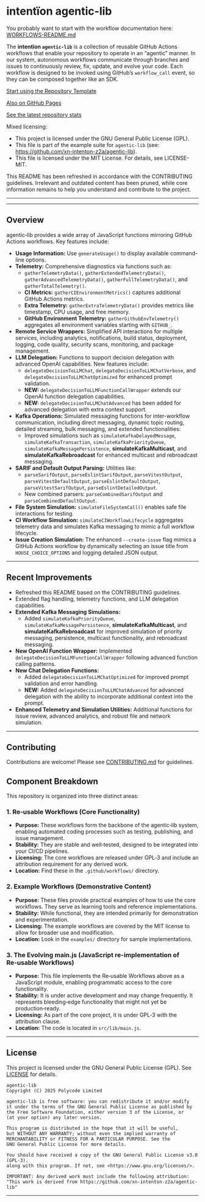 # intentïon agentic-lib

You probably want to start with the workflow documentation here: [WORKFLOWS-README.md](https://github.com/xn-intenton-z2a/agentic-lib/blob/main/WORKFLOWS-README.md)

The **intentïon `agentic-lib`** is a collection of reusable GitHub Actions workflows that enable your
repository to operate in an “agentic” manner. In our system, autonomous workflows communicate through branches and
issues to continuously review, fix, update, and evolve your code. Each workflow is designed to be invoked using
GitHub’s `workflow_call` event, so they can be composed together like an SDK.

[Start using the Repository Template](https://github.com/xn-intenton-z2a/repository0)

[Also on GitHub Pages](https://xn-intenton-z2a.github.io/agentic-lib/index.html)

[See the latest repository stats](https://xn-intenton-z2a.github.io/agentic-lib/latest.html)

Mixed licensing:
* This project is licensed under the GNU General Public License (GPL).
* This file is part of the example suite for `agentic-lib` (see: https://github.com/xn-intenton-z2a/agentic-lib).
* This file is licensed under the MIT License. For details, see LICENSE-MIT.

This README has been refreshed in accordance with the CONTRIBUTING guidelines. Irrelevant and outdated content has been pruned,
while core information remains to help you understand and contribute to the project.

---
---

## Overview

agentic‑lib provides a wide array of JavaScript functions mirroring GitHub Actions workflows. Key features include:

- **Usage Information:** Use `generateUsage()` to display available command-line options.
- **Telemetry:** Comprehensive diagnostics via functions such as:
  - `gatherTelemetryData()`, `gatherExtendedTelemetryData()`, `gatherAdvancedTelemetryData()`, `gatherFullTelemetryData()`, and `gatherTotalTelemetry()`.
  - **CI Metrics:** `gatherCIEnvironmentMetrics()` captures additional GitHub Actions metrics.
  - **Extra Telemetry:** `gatherExtraTelemetryData()` provides metrics like timestamp, CPU usage, and free memory.
  - **GitHub Environment Telemetry:** `gatherGithubEnvTelemetry()` aggregates all environment variables starting with `GITHUB_`.
- **Remote Service Wrappers:** Simplified API interactions for multiple services, including analytics, notifications, build status, deployment, logging, code quality, security scans, monitoring, and package management.
- **LLM Delegation:** Functions to support decision delegation with advanced OpenAI capabilities. New features include:
  - `delegateDecisionToLLMChat`, `delegateDecisionToLLMChatVerbose`, and `delegateDecisionToLLMChatOptimized` for enhanced prompt validation.
  - **NEW:** `delegateDecisionToLLMFunctionCallWrapper` extends our OpenAI function delegation capabilities.
  - **NEW:** `delegateDecisionToLLMChatAdvanced` has been added for advanced delegation with extra context support.
- **Kafka Operations:** Simulated messaging functions for inter-workflow communication, including direct messaging, dynamic topic routing, detailed streaming, bulk messaging, and extended functionalities:
  - Improved simulations such as `simulateKafkaDelayedMessage`, `simulateKafkaTransaction`, `simulateKafkaPriorityQueue`, `simulateKafkaMessagePersistence`, **simulateKafkaMulticast**, and **simulateKafkaRebroadcast** for enhanced multicast and rebroadcast messaging.
- **SARIF and Default Output Parsing:** Utilities like:
  - `parseSarifOutput`, `parseEslintSarifOutput`, `parseVitestOutput`, `parseVitestDefaultOutput`, `parseEslintDefaultOutput`, `parseVitestSarifOutput`, `parseEslintDetailedOutput`.
  - New combined parsers: `parseCombinedSarifOutput` and `parseCombinedDefaultOutput`.
- **File System Simulation:** `simulateFileSystemCall()` enables safe file interactions for testing.
- **CI Workflow Simulation:** `simulateCIWorkflowLifecycle` aggregates telemetry data and simulates Kafka messaging to mimic a full workflow lifecycle.
- **Issue Creation Simulation:** The enhanced `--create-issue` flag mimics a GitHub Actions workflow by dynamically selecting an issue title from `HOUSE_CHOICE_OPTIONS` and logging detailed JSON output.

---

## Recent Improvements

- Refreshed this README based on the CONTRIBUTING guidelines.
- Extended flag handling, telemetry functions, and LLM delegation capabilities.
- **Extended Kafka Messaging Simulations:**
  - Added `simulateKafkaPriorityQueue`, `simulateKafkaMessagePersistence`, **simulateKafkaMulticast**, and **simulateKafkaRebroadcast** for improved simulation of priority messaging, persistence, multicast functionality, and rebroadcast messaging.
- **New OpenAI Function Wrapper:** Implemented `delegateDecisionToLLMFunctionCallWrapper` following advanced function calling patterns.
- **New Chat Delegation Functions:**
  - Added `delegateDecisionToLLMChatOptimized` for improved prompt validation and error handling.
  - **NEW:** Added `delegateDecisionToLLMChatAdvanced` for advanced delegation with the ability to incorporate additional context into the prompt.
- **Enhanced Telemetry and Simulation Utilities:** Additional functions for issue review, advanced analytics, and robust file and network simulation.

---

## Contributing

Contributions are welcome! Please see [CONTRIBUTING.md](CONTRIBUTING.md) for guidelines.

## Component Breakdown

This repository is organized into three distinct areas:

### 1. Re‑usable Workflows (Core Functionality)
- **Purpose:** These workflows form the backbone of the agentic‑lib system, enabling automated coding processes such as testing, publishing, and issue management.
- **Stability:** They are stable and well‑tested, designed to be integrated into your CI/CD pipelines.
- **Licensing:** The core workflows are released under GPL‑3 and include an attribution requirement for any derived work.
- **Location:** Find these in the `.github/workflows/` directory.

### 2. Example Workflows (Demonstrative Content)
- **Purpose:** These files provide practical examples of how to use the core workflows. They serve as learning tools and reference implementations.
- **Stability:** While functional, they are intended primarily for demonstration and experimentation.
- **Licensing:** The example workflows are covered by the MIT license to allow for broader use and modification.
- **Location:** Look in the `examples/` directory for sample implementations.

### 3. The Evolving main.js (JavaScript re-implementation of Re‑usable Workflows)
- **Purpose:** This file implements the Re‑usable Workflows above as a JavaScript module, enabling programmatic access to the core functionality.
- **Stability:** It is under active development and may change frequently. It represents bleeding‑edge functionality that might not yet be production‑ready.
- **Licensing:** As part of the core project, it is under GPL‑3 with the attribution clause.
- **Location:** The code is located in `src/lib/main.js`.

---

## License

This project is licensed under the GNU General Public License (GPL). See [LICENSE](LICENSE) for details.

```
agentic-lib
Copyright (C) 2025 Polycode Limited

agentic-lib is free software: you can redistribute it and/or modify
it under the terms of the GNU General Public License as published by
the Free Software Foundation, either version 3 of the License, or
(at your option) any later version.

This program is distributed in the hope that it will be useful,
but WITHOUT ANY WARRANTY; without even the implied warranty of
MERCHANTABILITY or FITNESS FOR A PARTICULAR PURPOSE. See the
GNU General Public License for more details.

You should have received a copy of the GNU General Public License v3.0 (GPL‑3).
along with this program. If not, see <https://www.gnu.org/licenses/>.

IMPORTANT: Any derived work must include the following attribution:
"This work is derived from https://github.com/xn-intenton-z2a/agentic-lib"
```

---
